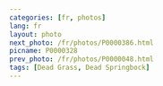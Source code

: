 ```yaml
---
categories: [fr, photos]
lang: fr
layout: photo
next_photo: /fr/photos/P0000386.html
picname: P0000328
prev_photo: /fr/photos/P0000048.html
tags: [Dead Grass, Dead Springbock]
---
```

